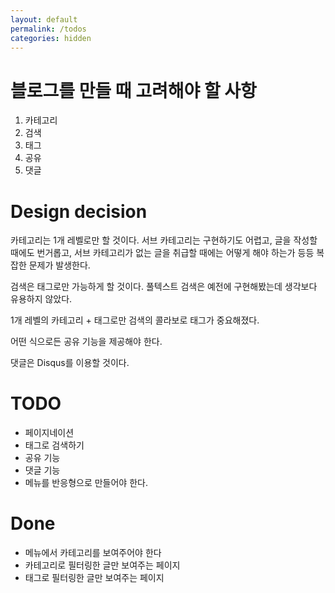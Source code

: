 ```yaml
---
layout: default
permalink: /todos
categories: hidden
---
```

# 블로그를 만들 때 고려해야 할 사항

1. 카테고리
2. 검색
3. 태그
4. 공유
5. 댓글

# Design decision

카테고리는 1개 레벨로만 할 것이다. 서브 카테고리는 구현하기도 어렵고, 글을 작성할 때에도 번거롭고, 서브 카테고리가 없는 글을 취급할 때에는 어떻게 해야 하는가 등등 복잡한 문제가 발생한다.

검색은 태그로만 가능하게 할 것이다. 풀텍스트 검색은 예전에 구현해봤는데 생각보다 유용하지 않았다.

1개 레벨의 카테고리 + 태그로만 검색의 콜라보로 태그가 중요해졌다.

어떤 식으로든 공유 기능을 제공해야 한다.

댓글은 Disqus를 이용할 것이다.

# TODO

- 페이지네이션
- 태그로 검색하기
- 공유 기능
- 댓글 기능
- 메뉴를 반응형으로 만들어야 한다.

# Done

- 메뉴에서 카테고리를 보여주어야 한다
- 카테고리로 필터링한 글만 보여주는 페이지
- 태그로 필터링한 글만 보여주는 페이지
